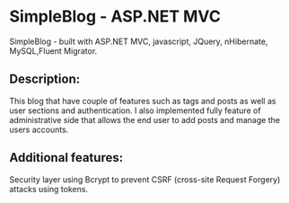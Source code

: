 # SimpleBlog - ASP.NET MVC

SimpleBlog - built with ASP.NET MVC, javascript, JQuery, nHibernate, MySQL,Fluent Migrator.  


Description:
--------------------------
This blog that have couple of features such as tags and posts as well as user sections and authentication.
I also implemented fully feature of administrative side that allows the end user to add posts and manage the users accounts.

Additional features:
--------------------------
Security layer using Bcrypt to prevent CSRF (cross-site Request Forgery) attacks using tokens.

